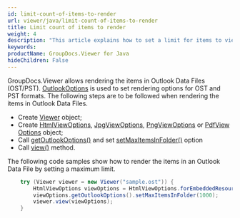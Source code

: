 ```yaml
---
id: limit-count-of-items-to-render
url: viewer/java/limit-count-of-items-to-render
title: Limit count of items to render
weight: 4
description: "This article explains how to set a limit for items to view of Outlook Data Files with GroupDocs.Viewer within your Java applications."
keywords: 
productName: GroupDocs.Viewer for Java
hideChildren: False
---
```

GroupDocs.Viewer allows rendering the items in Outlook Data Files (OST/PST). [OutlookOptions](https://reference.groupdocs.com/viewer/java/com.groupdocs.viewer.options/OutlookOptions) is used to set rendering options for OST and PST formats. The following steps are to be followed when rendering the items in Outlook Data Files.

* Create [Viewer](https://reference.groupdocs.com/viewer/java/com.groupdocs.viewer/Viewer) object;
* Create [HtmlViewOptions](https://reference.groupdocs.com/viewer/java/com.groupdocs.viewer.options/HtmlViewOptions), [JpgViewOptions](https://reference.groupdocs.com/viewer/java/com.groupdocs.viewer.options/JpgViewOptions), [PngViewOptions](https://reference.groupdocs.com/viewer/java/com.groupdocs.viewer.options/PngViewOptions) or [PdfViewOptions](https://reference.groupdocs.com/viewer/java/com.groupdocs.viewer.options/PdfViewOptions) object;
* Call [getOutlookOptions()](https://reference.groupdocs.com/viewer/java/com.groupdocs.viewer.options/BaseViewOptions#getOutlookOptions()) and set [setMaxItemsInFolder()](https://reference.groupdocs.com/viewer/java/com.groupdocs.viewer.options/OutlookOptions#setMaxItemsInFolder(int)) option
* Call [view()](https://reference.groupdocs.com/viewer/java/com.groupdocs.viewer/Viewer#view(com.groupdocs.viewer.options.ViewOptions)) method.

The following code samples show how to render the items in an Outlook Data File by setting a maximum limit.

```java
    try (Viewer viewer = new Viewer("sample.ost")) {
        HtmlViewOptions viewOptions = HtmlViewOptions.forEmbeddedResources();
        viewOptions.getOutlookOptions().setMaxItemsInFolder(1000);
        viewer.view(viewOptions);
    }
```

